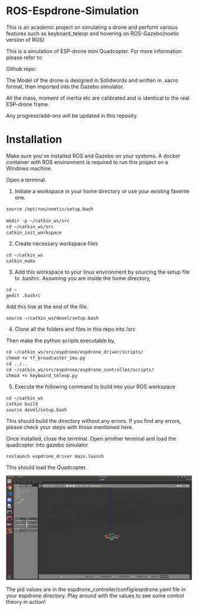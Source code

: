 # ROS-Espdrone-Simulation
This is an academic project on simulating a drone and perform various features such as keyboard_teleop and hovering on ROS-Gazebo(noetic version of ROS)

This is a simulation of ESP-drone mini Quadcopter. For more information please refer to:

Github repo:


The Model of the drone is designed in Solidwords and written in .xacro format, then imported into the Gazebo simulator.

All the mass, moment of inertia etc are calibrated and is identical to the real ESP-drone frame.

Any progress/add-ons will be updated in this reposity.

# Installation #

Make sure you've installed ROS and Gazebo on your systems. A docker container with ROS environment is required to run this project on a Windows machine.

Open a terminal.
1. Initiate a workspace in your home directory or use your existing favorite one.
```
source /opt/ros/noetic/setup.bash 

mkdir -p ~/catkin_ws/src
cd ~/catkin_ws/src
catkin_init_workspace
```

2. Create necessary workspace files
```
cd ~/catkin_ws
catkin_make
```

3. Add this workspace to your linux environment by sourcing the setup file to .bashrc. Assuming you are inside the home directory, 
```
cd ~
gedit .bashrc
```
Add this line at the end of the file.
```
source ~/catkin_ws/devel/setup.bash
```

4. Clone all the folders and files in this repo into /src

Then make the python scripts executable by,
```
cd ~/catkin_ws/src/espdrone/espdrone_driver/scripts/
chmod +x tf_broadcaster_imu.py
cd ../..
cd ~/catkin_ws/src/espdrone/espdrone_controller/scripts/
chmod +x keyboard_teleop.py

```

5. Execute the following command to build into your ROS workspace
```
cd ~/catkin_ws
catkin build
source devel/setup.bash
```

This should build the directory without any errors. If you find any errors, please check your steps with those mentioned here.

Once installed, close the terminal. Open another terminal and load the quadcopter into gazebo simulator
```
roslaunch espdrone_driver main.launch
```

This should load the Quadcopter.

![Image](https://github.com/Junszz/espdrone/blob/main/Image.png)

The pid values are in the espdrone_controller/config/espdrone.yaml file in your espdrone directory. Play around with the values to see some control theory in action!